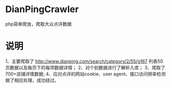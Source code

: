 # DianPingCrawler
php简单爬虫，爬取大众点评数据
# 说明  
1、主要爬取了 http://www.dianping.com/search/category/2/55/g167 列表50页数据以及每页下的每项数据详情；
2、对个别数据进行了解析入库；
3、爬取了700+店铺详情数据;
4、应对点评的网站cookie、user agent、接口访问频率检测做了相应处理，成功绕过。
